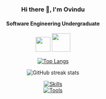 <div align="center">

### Hi there 👋, I'm Ovindu
#### Software Engineering Undergraduate

[<img src="https://img.icons8.com/doodle/48/linkedin--v2.png" height="40">](https://www.linkedin.com/in/ovindu-pathiraja-staffordshire/)
[<img src="https://img.icons8.com/sf-regular/48/ffffff/medium-logo.png" height="50">](https://ovindupathiraja.medium.com/)

[![Top Langs](https://github-readme-stats.vercel.app/api/top-langs/?username=OvinduPathiraja&layout=compact)](https://github.com/anuraghazra/github-readme-stats)

![GitHub streak stats](https://streak-stats.demolab.com/?user=OvinduPathiraja)

[![Skills](https://skillicons.dev/icons?i=react,flutter,kotlin,html,css,js,php,java,mysql&perline=10)](https://skillicons.dev)
</br>
[![Tools](https://skillicons.dev/icons?i=vscode,visualstudio,idea,androidstudio,postman&perline=10)](https://skillicons.dev)

</div>
